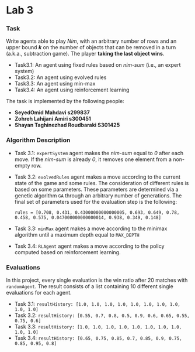 # Lab 3

### Task

Write agents able to play *Nim*, with an arbitrary number of rows and an upper bound ***k*** on the number of objects that can be removed in a turn (a.k.a., subtraction game). The player **taking the last object wins**.

* Task3.1: An agent using fixed rules based on *nim-sum* (i.e., an expert system)
* Task3.2: An agent using evolved rules
* Task3.3: An agent using min-max
* Task3.4: An agent using reinforcement learning

The task is implemented by the following people:

* **SeyedOmid Mahdavi s299837**
* **Zohreh Lahijani Amiri s300451**
* **Shayan Taghinezhad Roudbaraki S301425**

### Algorithm Description

* Task 3.1: `expertSystem` agent makes the *nim-sum* equal to *0* after each move. If the *nim-sum* is already *0*, it removes one element from a non-empty row.

* Task 3.2: `evolvedRules` agent makes a move according to the current state of the game and some rules. The consideration of different rules is based on some parameters. These parameters are determined via a genetic algorithm `GA` through an arbitrary number of generations. The final set of parameters used for the evaluation step is the following:

  `rules = [0.708, 0.431, 0.43000000000000005, 0.693, 0.649, 0.78, 0.458, 0.575, 0.047000000000000014, 0.938, 0.349, 0.148]`

* Task 3.3: `minMax` agent makes a move according to the minimax algorithm until a maximum depth equal to `MAX_DEPTH`

* Task 3.4: `RLAgent` agent makes a move according to the policy computed based on reinforcement learning.

### Evaluations

In this project, every single evaluation is the win ratio after 20 matches with `randomAgent`. The result consists of a list containing 10 different single evaluations for each agent.

* Task 3.1: `resultHistory: [1.0, 1.0, 1.0, 1.0, 1.0, 1.0, 1.0, 1.0, 1.0, 1.0]`
* Task 3.2: `resultHistory: [0.55, 0.7, 0.8, 0.5, 0.9, 0.6, 0.65, 0.55, 0.75, 0.6]`
* Task 3.3: `resultHistory: [1.0, 1.0, 1.0, 1.0, 1.0, 1.0, 1.0, 1.0, 1.0, 1.0]`
* Task 3.4: `resultHistory: [0.65, 0.75, 0.85, 0.7, 0.85, 0.9, 0.75, 0.85, 0.95, 0.8]`

